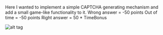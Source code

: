 Here I wanted to implement a simple CAPTCHA generating mechanism and add a small game-like functionality to it. 
    Wrong answer = -50 points
    Out of time  = -50 points
    Right answer = 50 * TimeBonus

![alt tag](https://www.dropbox.com/pri/get/gifs/capcha1.gif?_subject_uid=162525732&raw=1&size=2048x1536&size_mode=3&w=AADNM4AmVRkbBmYRe75pN7s-UvxlEamxSKdwuWO1WTalHA)
